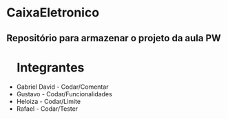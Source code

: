 # CaixaEletronico
## Repositório para armazenar o projeto da aula PW
<ul>
  <h1>Integrantes</h1>
  <li>Gabriel David - Codar/Comentar</li>
  <li>Gustavo - Codar/Funcionalidades</li>
  <li>Heloiza - Codar/Limite</li>
  <li>Rafael - Codar/Tester</li>
</ul>
